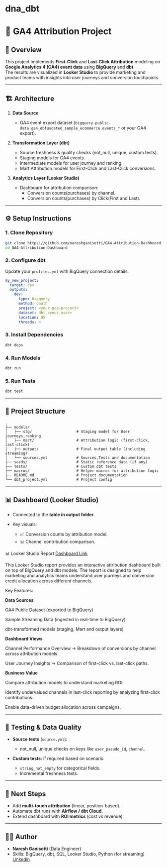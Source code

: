 
# dna_dbt

# 🎯 GA4 Attribution Project

## 📌 Overview
This project implements **First-Click** and **Last-Click Attribution** modeling on **Google Analytics 4 (GA4) event data** using **BigQuery** and **dbt**.  
The results are visualized in **Looker Studio** to provide marketing and product teams with insights into user journeys and conversion touchpoints.  

---

## 🏗️ Architecture
1. **Data Source**  
   - GA4 event export dataset (`bigquery-public-data.ga4_obfuscated_sample_ecommerce.events_*` or your GA4 export).  

2. **Transformation Layer (dbt)**  
   - Source freshness & quality checks (not_null, unique, custom tests).  
   - Staging models for GA4 events.  
   - Intermediate models for user journey and ranking.  
   - Mart Attribution models for First-Click and Last-Click conversions.  

3. **Analytics Layer (Looker Studio)**  
   - Dashboard for attribution comparison:
     - Conversion counts(purchases) by channel.
     - Conversion counts(purchases) by Click(First and Last). 

---

## ⚙️ Setup Instructions

### 1. Clone Repository
```bash
git clone https://github.com/nareshganisetti/GA4-Attribution-Dashboard.git
cd GA4-Attribution-Dashboard
````

### 2. Configure dbt

Update your `profiles.yml` with BigQuery connection details:

```yaml
my_new_project:
  target: dev
  outputs:
    dev:
      type: bigquery
      method: oauth
      project: <your-gcp-project>
      dataset: dbt_<your_user>
      location: US
      threads: 4
```

### 3. Install Dependencies

```bash
dbt deps
```

### 4. Run Models

```bash
dbt run
```

### 5. Run Tests

```bash
dbt test
```

---

## 📂 Project Structure

```
.
├── models/
│   ├── stg/                    # Staging model for User journeys,ranking
│   ├── mart/                   # Attribution logic (first-click, last-click)
│   ├── output/                 # Final output table (including streaming) 
│   └── sources.yml             # Sources,Tests and documentation
├── seeds/                      # Static reference data (if any)
├── tests/                      # Custom dbt tests
├── macros/                     # Helper macros for attribution logic
├── README.md                   # Project documentation
└── dbt_project.yml             # Project config
```

---

## 📊 Dashboard (Looker Studio)

* Connected to the **table in output folder**.
* Key visuals:

  * 📈 Conversion counts by attribution model.
  * 📊 Channel contribution comparison.

📊 Looker Studio Report [Dashboard Link](https://lookerstudio.google.com/embed/reporting/b59ec04d-4d87-42cb-99f5-dada4af4cbce/page/eP1XF)

This Looker Studio report provides an interactive attribution dashboard built on top of BigQuery and dbt models. The report is designed to help marketing and analytics teams understand user journeys and conversion credit allocation across different channels.

Key Features:

**Data Sources**

GA4 Public Dataset (exported to BigQuery)

Sample Streaming Data (ingested in real-time to BigQuery)

dbt-transformed models (staging, Mart and output layers)

**Dashboard Views**

Channel Performance Overview → Breakdown of conversions by channel across attribution models.

User Journey Insights → Comparison of first-click vs. last-click paths.

**Business Value**

Compare attribution models to understand marketing ROI.

Identify undervalued channels in last-click reporting by analyzing first-click contributions.

Enable data-driven budget allocation across campaigns.

---

## 🧪 Testing & Data Quality

* **Source tests** (`source.yml`):

  * not\_null, unique checks on keys like `user_pseudo_id`, `channel`.
* **Custom tests**: if required based on scenario

  * `string_not_empty` for categorical fields.
  * Incremental freshness tests.

---

## 🚀 Next Steps

* Add **multi-touch attribution** (linear, position-based).
* Automate dbt runs with **Airflow / dbt Cloud**.
* Extend dashboard with **ROI metrics** (cost vs revenue).

---

## 👨‍💻 Author

* **Naresh Ganisetti** (Data Engineer)
* Skills: BigQuery, dbt, SQL, Looker Studio, Python (for streaming)
[Linkedin](https://www.linkedin.com/in/naresh-g-20465a166)


